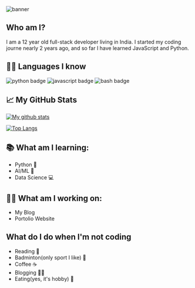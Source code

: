 <img align="center" src="https://user-images.githubusercontent.com/85427178/167567036-5cd059d4-92c9-47a4-b252-1624cc3387e5.png" alt="banner">

<h2>Who am I?</h2>
<p>I am a 12 year old full-stack developer living in India. I started my coding journe nearly 2 years ago, and so far I have learned JavaScript and Python. </p>

<h2>👦🏼 Languages I know</h2>
<p>
<img src="https://img.shields.io/badge/python-3670A0?style=for-the-badge&logo=python&logoColor=ffdd54B" alt="python badge" />
<img src="https://img.shields.io/badge/javascript-%23323330.svg?style=for-the-badge&logo=javascript&logoColor=%23F7DF1E" alt="javascript badge" />
<img src="https://img.shields.io/badge/shell_script-%23121011.svg?style=for-the-badge&logo=gnu-bash&logoColor=white" alt="bash badge" />
</p>

<h2>📈 My GitHub Stats</h2>

[![My github stats](https://github-readme-stats.vercel.app/api/?username=Aaditey-Nair&show_icons=true&hide_border=true)](https://github.com/Aaditey-Nair)

[![Top Langs](https://github-readme-stats.vercel.app/api/top-langs/?username=Aaditey-Nair)](https://github.com/Aaditey-Nair)
  
<h2>📚 What am I learning:</h2>
<ul>
  <li>Python 🐍</li>
  <li>AI/ML 🤖</li>
  <li>Data Science 💻</li>
</ul>

<h2>👷🏼 What am I working on:</h2>
<ul>
  <li>My Blog</li>
  <li>Portolio Website</li>
</ul>

<h2>What do I do when I'm not coding </h2>
<ul>
  <li>Reading 📕</li>
  <li>Badminton(only sport I like) 🏸</li>
  <li>Coffee ☕</li>
  <li>Blogging ✍🏼</li>
  <li>Eating(yes, it's hobby) 🥗</li>
</ul>
